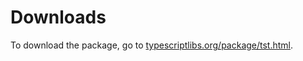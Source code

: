 Downloads
=========

To download the package, go to
[typescriptlibs.org/package/tst.html](https://typescriptlibs.org/package/tst.html).

<script type="text/javascript">location.href="https://typescriptlibs.org/package/tst.html";</script>
